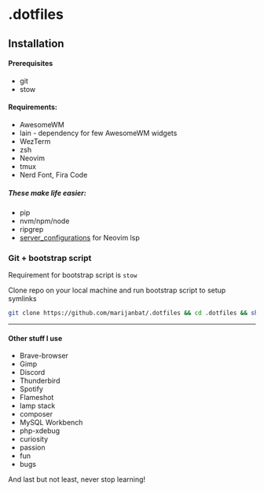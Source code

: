# .dotfiles

## Installation

#### Prerequisites

- git
- stow

#### Requirements:

- AwesomeWM
- lain - dependency for few AwesomeWM widgets
- WezTerm
- zsh
- Neovim
- tmux
- Nerd Font, Fira Code

##### These make life easier:

- pip
- nvm/npm/node
- ripgrep
- [server_configurations](https://github.com/neovim/nvim-lspconfig/blob/master/doc/server_configurations.md) for Neovim lsp

### Git + bootstrap script

Requirement for bootstrap script is `stow`

Clone repo on your local machine and run bootstrap script to setup symlinks

```bash
git clone https://github.com/marijanbat/.dotfiles && cd .dotfiles && sh bootstrap
```

---

#### Other stuff I use

- Brave-browser
- Gimp
- Discord
- Thunderbird
- Spotify
- Flameshot
- lamp stack
- composer
- MySQL Workbench
- php-xdebug
- curiosity
- passion
- fun
- bugs

And last but not least, never stop learning!
